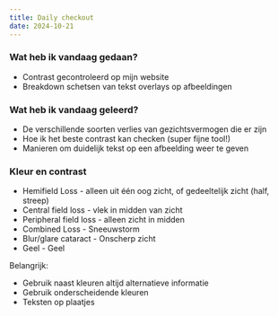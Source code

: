 ```yaml
---
title: Daily checkout
date: 2024-10-21
---
```


### Wat heb ik vandaag gedaan?
- Contrast gecontroleerd op mijn website
- Breakdown schetsen van tekst overlays op afbeeldingen

### Wat heb ik vandaag geleerd?
- De verschillende soorten verlies van gezichtsvermogen die er zijn
- Hoe ik het beste contrast kan checken (super fijne tool!)
- Manieren om duidelijk tekst op een afbeelding weer te geven

### Kleur en contrast
- Hemifield Loss - alleen uit één oog zicht, of gedeeltelijk zicht (half, streep)
- Central field loss - vlek in midden van zicht
- Peripheral field loss - alleen zicht in midden
- Combined Loss - Sneeuwstorm
- Blur/glare cataract - Onscherp zicht
- Geel - Geel

Belangrijk:
- Gebruik naast kleuren altijd alternatieve informatie
- Gebruik onderscheidende kleuren
- Teksten op plaatjes
